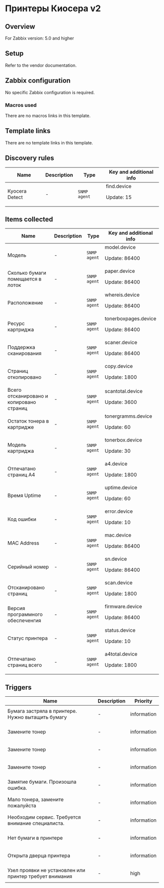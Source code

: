 # Принтеры Киосера v2

## Overview

For Zabbix version: 5.0 and higher

## Setup

Refer to the vendor documentation.

## Zabbix configuration

No specific Zabbix configuration is required.

### Macros used

There are no macros links in this template.

## Template links

There are no template links in this template.

## Discovery rules

|Name|Description|Type|Key and additional info|
|----|-----------|----|----|
|Kyocera Detect|<p>-</p>|`SNMP agent`|find.device<p>Update: 15</p>|
## Items collected

|Name|Description|Type|Key and additional info|
|----|-----------|----|----|
|Модель|<p>-</p>|`SNMP agent`|model.device<p>Update: 86400</p>|
|Сколько бумаги помещается в лоток|<p>-</p>|`SNMP agent`|paper.device<p>Update: 86400</p>|
|Расположение|<p>-</p>|`SNMP agent`|whereis.device<p>Update: 86400</p>|
|Ресурс картриджа|<p>-</p>|`SNMP agent`|tonerboxpages.device<p>Update: 86400</p>|
|Поддержка сканирования|<p>-</p>|`SNMP agent`|scaner.device<p>Update: 86400</p>|
|Страниц откопировано|<p>-</p>|`SNMP agent`|copy.device<p>Update: 1800</p>|
|Всего отсканировано и копировано страниц|<p>-</p>|`SNMP agent`|scantotal.device<p>Update: 3600</p>|
|Остаток тонера в картридже|<p>-</p>|`SNMP agent`|tonergramms.device<p>Update: 60</p>|
|Модель картриджа|<p>-</p>|`SNMP agent`|tonerbox.device<p>Update: 30</p>|
|Отпечатано страниц А4|<p>-</p>|`SNMP agent`|a4.device<p>Update: 1800</p>|
|Время Uptime|<p>-</p>|`SNMP agent`|uptime.device<p>Update: 60</p>|
|Код ошибки|<p>-</p>|`SNMP agent`|error.device<p>Update: 10</p>|
|MAC Address|<p>-</p>|`SNMP agent`|mac.device<p>Update: 86400</p>|
|Серийный номер|<p>-</p>|`SNMP agent`|sn.device<p>Update: 86400</p>|
|Отсканировано страниц|<p>-</p>|`SNMP agent`|scan.device<p>Update: 1800</p>|
|Версия программного обеспеченгия|<p>-</p>|`SNMP agent`|firmware.device<p>Update: 86400</p>|
|Статус принтера|<p>-</p>|`SNMP agent`|status.device<p>Update: 10</p>|
|Отпечатано страниц всего|<p>-</p>|`SNMP agent`|a4total.device<p>Update: 1800</p>|
## Triggers

|Name|Description|Priority|
|----|-----------|----|
|Бумага застряла в принтере. Нужно вытащить бумагу|<p>-</p>|information|
|Замените тонер|<p>-</p>|information|
|Замените тонер|<p>-</p>|information|
|Замените тонер|<p>-</p>|information|
|Замятие бумаги. Произошла ошибка.|<p>-</p>|information|
|Мало тонера, замените пожалуйста|<p>-</p>|information|
|Необходим сервис. Требуется внимание специалиста.|<p>-</p>|information|
|Нет бумаги в принтере|<p>-</p>|information|
|Открыта дверца принтера|<p>-</p>|information|
|Узел проявки не установлен или принтер требует внимания|<p>-</p>|high|
